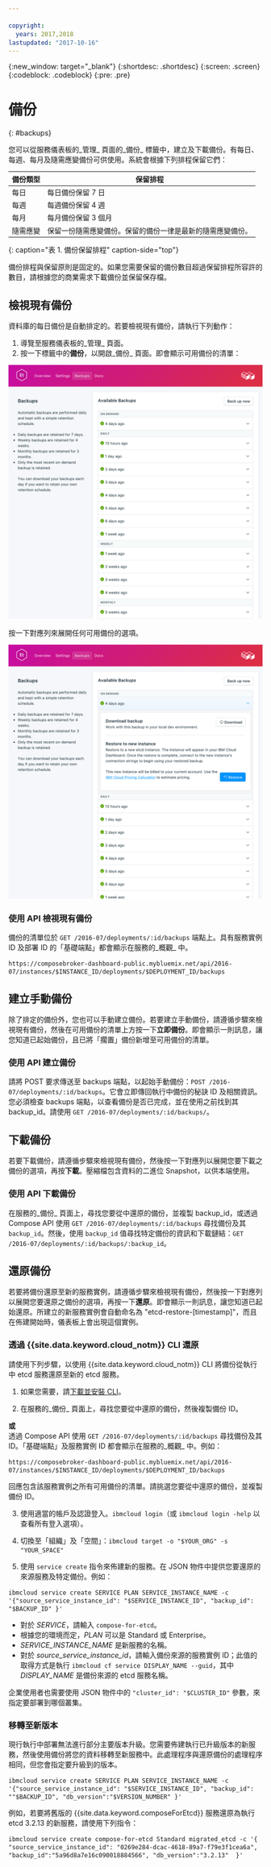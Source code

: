 ```yaml
---

copyright:
  years: 2017,2018
lastupdated: "2017-10-16"
---
```


{:new_window: target="_blank"}
{:shortdesc: .shortdesc}
{:screen: .screen}
{:codeblock: .codeblock}
{:pre: .pre}

# 備份
{: #backups}

您可以從服務儀表板的_管理_ 頁面的_備份_ 標籤中，建立及下載備份。有每日、每週、每月及隨需應變備份可供使用。系統會根據下列排程保留它們：

備份類型|保留排程
----------|-----------
每日|每日備份保留 7 日
每週|每週備份保留 4 週
每月|每月備份保留 3 個月
隨需應變|保留一份隨需應變備份。保留的備份一律是最新的隨需應變備份。
{: caption="表 1. 備份保留排程" caption-side="top"}

備份排程與保留原則是固定的。如果您需要保留的備份數目超過保留排程所容許的數目，請根據您的商業需求下載備份並保留保存檔。

## 檢視現有備份

資料庫的每日備份是自動排定的。若要檢視現有備份，請執行下列動作：

1. 導覽至服務儀表板的_管理_ 頁面。
2. 按一下標籤中的**備份**，以開啟_備份_ 頁面。即會顯示可用備份的清單：

  ![可用備份](./images/etcd-backups-show.png "可用備份的清單。")

按一下對應列來展開任何可用備份的選項。

  ![備份選項](./images/etcd-backups-options.png "備份的選項。") 

### 使用 API 檢視現有備份

備份的清單位於 `GET /2016-07/deployments/:id/backups` 端點上。具有服務實例 ID 及部署 ID 的「基礎端點」都會顯示在服務的_概觀_ 中。

``` 
https://composebroker-dashboard-public.mybluemix.net/api/2016-07/instances/$INSTANCE_ID/deployments/$DEPLOYMENT_ID/backups
```  

## 建立手動備份

除了排定的備份外，您也可以手動建立備份。若要建立手動備份，請遵循步驟來檢視現有備份，然後在可用備份的清單上方按一下**立即備份**。即會顯示一則訊息，讓您知道已起始備份，且已將「擱置」備份新增至可用備份的清單。

### 使用 API 建立備份

請將 POST 要求傳送至 backups 端點，以起始手動備份：`POST /2016-07/deployments/:id/backups`。它會立即傳回執行中備份的秘訣 ID 及相關資訊。您必須檢查 backups 端點，以查看備份是否已完成，並在使用之前找到其 backup_id。請使用 `GET /2016-07/deployments/:id/backups/`。

## 下載備份

若要下載備份，請遵循步驟來檢視現有備份，然後按一下對應列以展開您要下載之備份的選項，再按**下載**。壓縮檔包含資料的二進位 Snapshot，以供本端使用。

### 使用 API 下載備份

在服務的_備份_ 頁面上，尋找您要從中還原的備份，並複製 backup_id，或透過 Compose API 使用 `GET /2016-07/deployments/:id/backups` 尋找備份及其 `backup_id`。然後，使用 `backup_id` 值尋找特定備份的資訊和下載鏈結：`GET /2016-07/deployments/:id/backups/:backup_id`。

## 還原備份

若要將備份還原至新的服務實例，請遵循步驟來檢視現有備份，然後按一下對應列以展開您要還原之備份的選項，再按一下**還原**。即會顯示一則訊息，讓您知道已起始還原。所建立的新服務實例會自動命名為 "etcd-restore-[timestamp]"，而且在佈建開始時，儀表板上會出現這個實例。

### 透過 {{site.data.keyword.cloud_notm}} CLI 還原

請使用下列步驟，以使用 {{site.data.keyword.cloud_notm}} CLI 將備份從執行中 etcd 服務還原至新的 etcd 服務。 

1. 如果您需要，請[下載並安裝 CLI](https://console.{DomainName}/docs/cli/index.html#overview)。 

2. 在服務的_備份_ 頁面上，尋找您要從中還原的備份，然後複製備份 ID。

  **或**  
  透過 Compose API 使用 `GET /2016-07/deployments/:id/backups` 尋找備份及其 ID。「基礎端點」及服務實例 ID 都會顯示在服務的_概觀_ 中。例如： 
  ``` 
  https://composebroker-dashboard-public.mybluemix.net/api/2016-07/instances/$INSTANCE_ID/deployments/$DEPLOYMENT_ID/backups
  ```  
  回應包含該服務實例之所有可用備份的清單。請挑選您要從中還原的備份，並複製備份 ID。

3. 使用適當的帳戶及認證登入。`ibmcloud login`（或 `ibmcloud login -help` 以查看所有登入選項）。

4. 切換至「組織」及「空間」：`ibmcloud target -o "$YOUR_ORG" -s "YOUR_SPACE"`

5. 使用 `service create` 指令來佈建新的服務。在 JSON 物件中提供您要還原的來源服務及特定備份。例如：

  ``` 
  ibmcloud service create SERVICE PLAN SERVICE_INSTANCE_NAME -c '{"source_service_instance_id": "$SERVICE_INSTANCE_ID", "backup_id": "$BACKUP_ID" }'
  ```

  - 對於 _SERVICE_，請輸入 `compose-for-etcd`。
  - 根據您的環境而定，_PLAN_ 可以是 Standard 或 Enterprise。
  - _SERVICE\_INSTANCE\_NAME_ 是新服務的名稱。
  - 對於 _source\_service\_instance\_id_，請輸入備份來源的服務實例 ID；此值的取得方式是執行 `ibmcloud cf service DISPLAY_NAME --guid`，其中 _DISPLAY\_NAME_ 是備份來源的 etcd 服務名稱。 
  
  企業使用者也需要使用 JSON 物件中的 `"cluster_id": "$CLUSTER_ID"` 參數，來指定要部署到哪個叢集。
  
### 移轉至新版本

現行執行中部署無法進行部分主要版本升級。您需要佈建執行已升級版本的新服務，然後使用備份將您的資料移轉至新服務中。此處理程序與還原備份的處理程序相同，但您會指定要升級到的版本。

``` 
ibmcloud service create SERVICE PLAN SERVICE_INSTANCE_NAME -c '{"source_service_instance_id": "$SERVICE_INSTANCE_ID", "backup_id": ""$BACKUP_ID", "db_version":"$VERSION_NUMBER" }'
```

例如，若要將舊版的 {{site.data.keyword.composeForEtcd}} 服務還原為執行 etcd 3.2.13 的新服務，請使用下列指令：

```
ibmcloud service create compose-for-etcd Standard migrated_etcd -c '{ "source_service_instance_id": "0269e284-dcac-4618-89a7-f79e3f1cea6a", "backup_id":"5a96d8a7e16c090018884566", "db_version":"3.2.13"  }'
```

